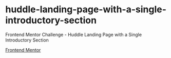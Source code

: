 # huddle-landing-page-with-a-single-introductory-section
Frontend Mentor Challenge - Huddle Landing Page with a Single Introductory Section

[Frontend Mentor](https://www.frontendmentor.io/challenges/huddle-landing-page-with-a-single-introductory-section-B_2Wvxgi0)
